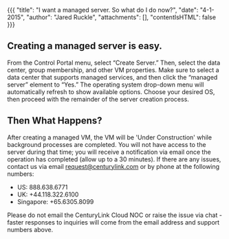 {{{
  "title": "I want a managed server. So what do I do now?",
  "date": "4-1-2015",
  "author": "Jared Ruckle",
  "attachments": [],
  "contentIsHTML": false
}}}
## Creating a managed server is easy.
From the Control Portal menu, select “Create Server.” Then, select the data center, group membership, and other VM properties. Make sure to select a data center that supports managed services, and then click the “managed server” element to “Yes.” The operating system drop-down menu will automatically refresh to show available options. Choose your desired OS, then proceed with the remainder of the server creation process.

## Then What Happens?
After creating a managed VM, the VM will be 'Under Construction' while background processes are completed. You will not have access to the server during that time; you will receive a notification via email once the operation has completed (allow up to a 30 minutes). If there are any issues, contact us via email [request@centurylink.com](mailto:request@centurylink.com) or by phone at the following numbers:

* US: 888.638.6771
* UK: +44.118.322.6100
* Singapore: +65.6305.8099

Please do not email the CenturyLink Cloud NOC or raise the issue via chat - faster responses to inquiries will come from the email address and support numbers above.
